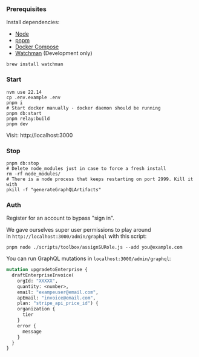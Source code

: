 ### Prerequisites

Install dependencies:

- [Node](https://nodejs.org/en/download/)
- [pnpm](https://pnpm.io/)
- [Docker Compose](https://docs.docker.com/compose/install/)
- [Watchman](https://facebook.github.io/watchman/docs/install.html) (Development
  only)

```
brew install watchman
```

### Start

```
nvm use 22.14
cp .env.example .env
pnpm i
# Start docker manually - docker daemon should be running
pnpm db:start
pnpm relay:build
pnpm dev
```

Visit: http://localhost:3000

### Stop

```
pnpm db:stop
# Delete node_modules just in case to force a fresh install
rm -rf node_modules/
# There is a node process that keeps restarting on port 2999. Kill it with
pkill -f "generateGraphQLArtifacts"
```

### Auth

Register for an account to bypass "sign in".

We gave ourselves super user permissions to play around
in `http://localhost:3000/admin/graphql` with this script:

```shell
pnpm node ./scripts/toolbox/assignSURole.js --add you@example.com
```

You can run GraphQL mutations in `localhost:3000/admin/graphql`:

```graphql
mutation upgradetoEnterprise {
  draftEnterpriseInvoice(
    orgId: "XXXXX",
    quantity: <number>,
    email: "exampeuser@email.com",
    apEmail: "invoice@email.com",
    plan: "stripe_api_price_id") {
    organization {
      tier
    }
    error {
      message
    }
  }
}
```
